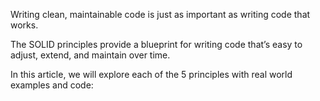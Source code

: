 Writing clean, maintainable code is just as important as writing code that works.

The SOLID principles provide a blueprint for writing code that’s easy to adjust, extend, and maintain over time.

In this article, we will explore each of the 5 principles with real world examples and code:
